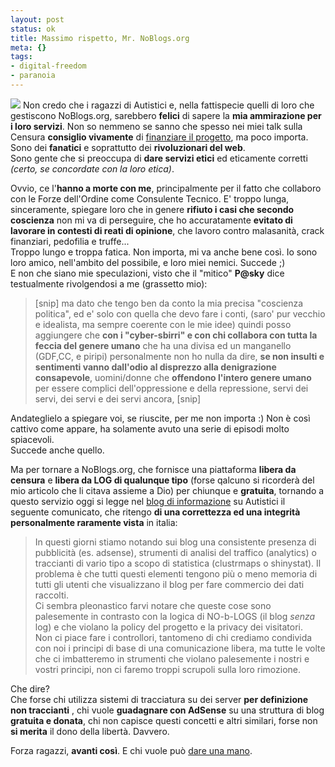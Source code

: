 ```yaml
--- 
layout: post
status: ok
title: Massimo rispetto, Mr. NoBlogs.org
meta: {}
tags: 
- digital-freedom
- paranoia
---
```

![](http://fast.mgpf.it/screencast_001.thumbnail.jpg)
Non credo che i ragazzi di Autistici e, nella fattispecie quelli di loro che gestiscono NoBlogs.org, sarebbero **felici** di sapere la **mia ammirazione per i loro servizi**. Non so nemmeno se sanno che spesso nei miei talk sulla Censura **consiglio vivamente** di [finanziare il progetto](http://www.autistici.org/it/join/donate.html), ma poco importa. Sono dei **fanatici** e soprattutto dei **rivoluzionari del web**.  
Sono gente che si preoccupa di **dare servizi etici** ed eticamente corretti *(certo, se concordate con la loro etica)*.  
  
Ovvio, ce l'**hanno a morte con me**, principalmente per il fatto che collaboro con le Forze dell'Ordine come Consulente Tecnico. E' troppo lunga, sinceramente, spiegare loro che in genere **rifiuto i casi che secondo coscienza** non mi va di perseguire, che ho accuratamente **evitato di lavorare in contesti di reati di opinione**, che lavoro contro malasanità, crack finanziari, pedofilia e truffe...  
Troppo lungo e troppa fatica. Non importa, mi va anche bene così. Io sono loro amico, nell'ambito del possibile, e loro miei nemici. Succede ;)  
E non che siano mie speculazioni, visto che il "mitico" **P@sky** dice testualmente rivolgendosi a me (grassetto mio):  
  
> [snip] ma dato che tengo ben da conto la mia precisa "coscienza politica", ed e' solo con quella che devo fare i conti, (saro' pur vecchio e idealista, ma sempre coerente con le mie idee) quindi posso aggiungere che **con i "cyber-sbirri" e con chi collabora con tutta la feccia del genere umano** che ha una divisa ed un manganello (GDF,CC, e piripi) personalmente non ho nulla da dire, **se non insulti e sentimenti vanno dall'odio al disprezzo alla denigrazione consapevole**, uomini/donne che **offendono l'intero genere umano** per essere complici dell'oppressione e della repressione, servi dei servi, dei servi e dei servi ancora, [snip] 
  
Andateglielo a spiegare voi, se riuscite, per me non importa :)  Non è così cattivo come appare, ha solamente avuto una serie di episodi molto spiacevoli.  
Succede anche quello.  
  
Ma per tornare a NoBlogs.org, che fornisce una piattaforma **libera da censura** e **libera da LOG di qualunque tipo** (forse qalcuno si ricorderà del mio articolo che li citava assieme a Dio) per chiunque e **gratuita**, tornando a questo servizio oggi si legge nel [blog di informazione](http://cavallette.autistici.org/2008/03/1591) su Autistici il seguente comunicato, che ritengo **di una correttezza ed una integrità personalmente raramente vista** in italia:  
  
> In questi giorni stiamo notando sui blog una consistente presenza di pubblicità (es. adsense), strumenti di analisi del traffico (analytics) o traccianti di vario tipo a scopo di statistica (clustrmaps o shinystat). Il problema è che tutti questi elementi tengono più o meno memoria di tutti gli utenti che visualizzano il blog per fare commercio dei dati raccolti.  
> Ci sembra pleonastico farvi notare che queste cose sono palesemente in contrasto con la logica di NO-b-LOGS (il blog *senza* log) e che violano la policy del progetto e la privacy dei visitatori.  
> Non ci piace fare i controllori, tantomeno di chi crediamo condivida con noi i principi di base di una comunicazione libera, ma tutte le volte che ci imbatteremo in strumenti che violano palesemente i nostri e vostri principi, non ci faremo troppi scrupoli sulla loro rimozione.
  
Che dire?  
Che forse chi utilizza sistemi di tracciatura su dei server **per definizione non traccianti** , chi vuole **guadagnare con AdSense** su una struttura di blog **gratuita e donata**, chi non capisce questi concetti e altri similari, forse non **si merita** il dono della libertà. Davvero.  
  
Forza ragazzi, **avanti così**. E chi vuole può [dare una mano](http://www.autistici.org/it/join/donate.html).